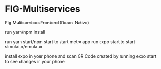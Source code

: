 # FIG-Multiservices
Fig Multiservices Frontend (React-Native)

run yarn/npm install

run yarn start/npm start to start metro app
run expo start to start simulator/emulator

install expo in your phone and scan QR Code created by running expo start to see changes in your phone